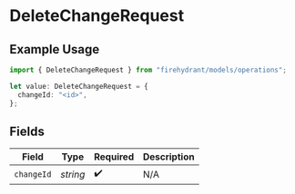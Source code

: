 # DeleteChangeRequest

## Example Usage

```typescript
import { DeleteChangeRequest } from "firehydrant/models/operations";

let value: DeleteChangeRequest = {
  changeId: "<id>",
};
```

## Fields

| Field              | Type               | Required           | Description        |
| ------------------ | ------------------ | ------------------ | ------------------ |
| `changeId`         | *string*           | :heavy_check_mark: | N/A                |